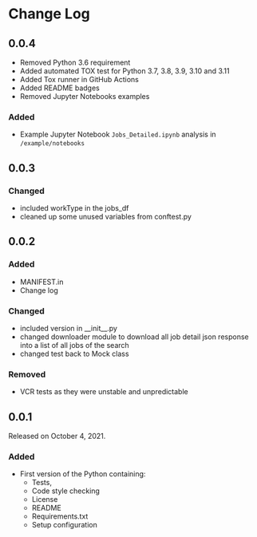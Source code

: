 # Change Log

## 0.0.4

- Removed Python 3.6 requirement
- Added automated TOX test for Python 3.7, 3.8, 3.9, 3.10 and 3.11
- Added Tox runner in GitHub Actions
- Added README badges
- Removed Jupyter Notebooks examples

### Added

- Example Jupyter Notebook `Jobs_Detailed.ipynb` analysis in `/example/notebooks`

## 0.0.3

### Changed

- included workType in the jobs_df
- cleaned up some unused variables from conftest.py

## 0.0.2

### Added

- MANIFEST.in
- Change log

### Changed

- included version in \_\_init\_\_\.py
- changed downloader module to download all job detail json response into a list of all jobs of the search
- changed test back to Mock class

### Removed

- VCR tests as they were unstable and unpredictable

## 0.0.1

Released on October 4, 2021.

### Added

- First version of the Python containing:
  - Tests,
  - Code style checking
  - License
  - README
  - Requirements.txt
  - Setup configuration
